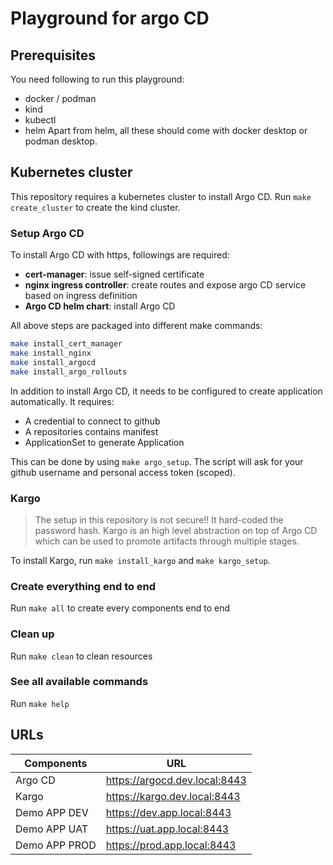 # Playground for argo CD
## Prerequisites
You need following to run this playground:
- docker / podman
- kind
- kubectl
- helm
Apart from helm, all these should come with docker desktop or podman desktop.

## Kubernetes cluster
This repository requires a kubernetes cluster to install Argo CD. Run `make create_cluster` to create the kind cluster.

### Setup Argo CD
To install Argo CD with https, followings are required:
- **cert-manager**: issue self-signed certificate
- **nginx ingress controller**: create routes and expose argo CD service based on ingress definition
- **Argo CD helm chart**: install Argo CD

All above steps are packaged into different make commands:
```bash
make install_cert_manager
make install_nginx
make install_argocd
make install_argo_rollouts
```

In addition to install Argo CD, it needs to be configured to create application automatically. It requires:
- A credential to connect to github
- A repositories contains manifest
- ApplicationSet to generate Application

This can be done by using `make argo_setup`. The script will ask for your github username and personal access token (scoped).

### Kargo
> The setup in this repository is not secure!! It hard-coded the password hash.
Kargo is an high level abstraction on top of Argo CD which can be used to promote artifacts through multiple stages.

To install Kargo, run `make install_kargo` and `make kargo_setup`.

### Create everything end to end
Run `make all` to create every components end to end

### Clean up
Run `make clean` to clean resources

### See all available commands
Run `make help`

## URLs
| Components      | URL                           |
|-----------------|-------------------------------|
| Argo CD         | https://argocd.dev.local:8443 |
| Kargo           | https://kargo.dev.local:8443  |
| Demo APP DEV    | https://dev.app.local:8443    |
| Demo APP UAT    | https://uat.app.local:8443    |
| Demo APP PROD   | https://prod.app.local:8443   |
